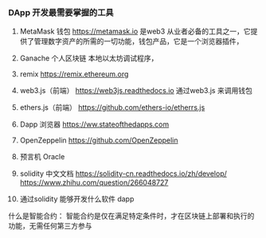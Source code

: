 
### DApp 开发最需要掌握的工具

1. MetaMask 钱包
   https://metamask.io  是web3 从业者必备的工具之一，它提供了管理数字资产的所需的一切功能，钱包产品，它是一个浏览器插件，
2. Ganache 个人区块链
   本地以太坊调试程序，
3. remix 
   https://remix.ethereum.org 

4. web3.js（前端）
   https://web3js.readthedocs.io  通过web3.js 来调用钱包

5. ethers.js（前端）
   https://github.com/ethers-io/etherrs.js 

6. Dapp 浏览器
   https://ww.stateofthedapps.com 
7. OpenZeppelin
   https://github.com/OpenZeppelin
8. 预言机 Oracle

9. solidity 中文文档
https://solidity-cn.readthedocs.io/zh/develop/
https://www.zhihu.com/question/266048727


10. 通过solidity 能够开发什么软件
dapp 

什么是智能合约：
 智能合约是仅在满足特定条件时，才在区块链上部署和执行的功能，无需任何第三方参与






   

